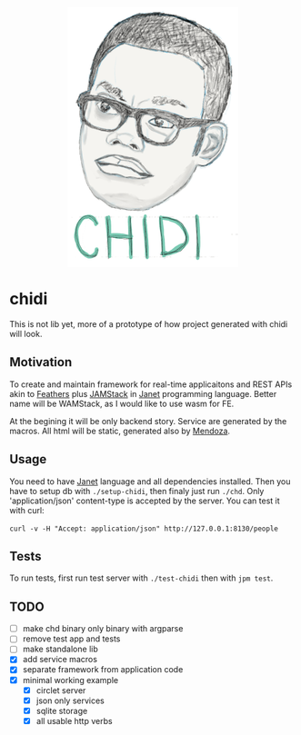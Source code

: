 <div style="width: 100%; display: flex; justify-content: center;">
  <img alt="Hi. I am Chidi, your soulmate." src="chidi.png" />
</div>

# chidi

This is not lib yet, more of a prototype of how project generated with chidi
will look.

## Motivation

To create and maintain framework for real-time applicaitons and REST APIs akin
to [Feathers] plus [JAMStack] in [Janet] programming language.  Better name will
be WAMStack, as I would like to use wasm for FE.

At the begining it will be only backend story. Service are generated by the
macros. All html will be static, generated also by [Mendoza].

## Usage

You need to have [Janet] language and all dependencies installed. Then you have
to setup db with `./setup-chidi`, then finaly just run `./chd`. Only 
'application/json' content-type is accepted by the server. You can test it with
curl: 

`curl -v -H "Accept: application/json" http://127.0.0.1:8130/people`

## Tests

To run tests, first run test server with `./test-chidi` then with `jpm test`.

## TODO

- [ ] make chd binary only binary with argparse
- [ ] remove test app and tests
- [ ] make standalone lib
- [x] add service macros
- [x] separate framework from application code
- [x] minimal working example
  - [x] circlet server
  - [x] json only services
  - [x] sqlite storage
  - [x] all usable http verbs

[Janet]: https://janet-lang.org/index.html
[Feathers]: https://feathersjs.com/
[Mendoza]: https://github.com/bakpakin/mendoza
[JAMStack]: https://jamstack.org/
